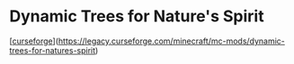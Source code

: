 # Dynamic Trees for Nature's Spirit
 
[[curseforge](https://legacy.curseforge.com/minecraft/mc-mods/dynamic-trees-for-fruit-trees)](https://legacy.curseforge.com/minecraft/mc-mods/dynamic-trees-for-natures-spirit)
